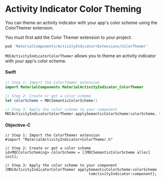 <!--docs:
title: "Color Theming"
layout: detail
section: components
excerpt: "How to theme Activity Indicator using the Material Design color system."
iconId: progress_activity
path: /catalog/progress-indicators/activity-indicators/ColorTheming/
-->

# Activity Indicator Color Theming

You can theme an activity indicator with your app's color scheme using the ColorThemer extension.

You must first add the Color Themer extension to your project:

``` bash
pod 'MaterialComponents/ActivityIndicator+Extensions/ColorThemer'
```

`MDCActivityIndicatorColorThemer` allows you to theme an activity indicator with your app's color
scheme.

<!--<div class="material-code-render" markdown="1">-->
#### Swift
``` swift
// Step 1: Import the ColorThemer extension
import MaterialComponents.MaterialActivityIndicator_ColorThemer

// Step 2: Create or get a color scheme
let colorScheme = MDCSemanticColorScheme()

// Step 3: Apply the color scheme to your component
MDCActivityIndicatorColorThemer.applySemanticColorScheme(colorScheme, to: component)
```

#### Objective-C

``` objc
// Step 1: Import the ColorThemer extension
#import "MaterialActivityIndicator+ColorThemer.h"

// Step 2: Create or get a color scheme
id<MDCColorScheming> colorScheme = [[MDCSemanticColorScheme alloc] init];

// Step 3: Apply the color scheme to your component
[MDCActivityIndicatorColorThemer applySemanticColorScheme:colorScheme
                                      toActivityIndicator:component];
```
<!--</div>-->
